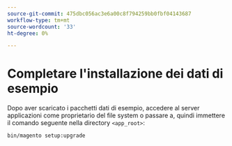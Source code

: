 ```yaml
---
source-git-commit: 475dbc056ac3e6a00c8f794259bb0fbf04143687
workflow-type: tm+mt
source-wordcount: '33'
ht-degree: 0%

---
```

# Completare l&#39;installazione dei dati di esempio

Dopo aver scaricato i pacchetti dati di esempio, accedere al server applicazioni come proprietario del file system o passare a, quindi immettere il comando seguente nella directory `<app_root>`:

```bash
bin/magento setup:upgrade
```
